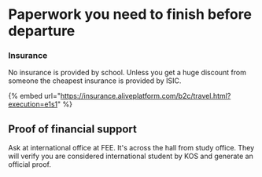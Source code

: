 # Paperwork you need to finish before departure

### Insurance

No insurance is provided by school. Unless you get a huge discount from someone the cheapest insurance is provided by ISIC.

{% embed url="https://insurance.aliveplatform.com/b2c/travel.html?execution=e1s1" %}

## Proof of financial support

Ask at international office at FEE. It's across the hall from study office. They will verify you are considered international student by KOS and generate an official proof.
